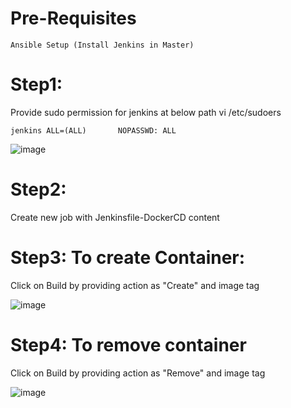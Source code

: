 # Pre-Requisites
    Ansible Setup (Install Jenkins in Master)
# Step1:
  Provide sudo permission for jenkins at below path
  vi /etc/sudoers
  
    jenkins ALL=(ALL)       NOPASSWD: ALL
  ![image](https://user-images.githubusercontent.com/58024415/100513792-d5b18080-3195-11eb-9703-ad3f28479b22.png)
# Step2:
  Create new job with Jenkinsfile-DockerCD content
# Step3: To create Container:
  Click on Build by providing action as "Create" and image tag
  
  ![image](https://user-images.githubusercontent.com/58024415/100516985-92fba280-31ad-11eb-85de-aaed802772c4.png)
# Step4: To remove container
  Click on Build by providing action as "Remove" and image tag
  
  ![image](https://user-images.githubusercontent.com/58024415/100517035-fa195700-31ad-11eb-9d0c-1b1360ddb421.png)
